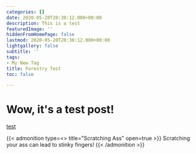 ```yaml
---
categories: []
date: 2020-05-20T20:30:12.000+00:00
description: This is a test
featuredImage: ''
hiddenFromHomePage: false
lastmod: 2020-05-20T20:30:12.000+00:00
lightgallery: false
subtitle: ''
tags:
- My New Tag
title: Forestry Test
toc: false

---
```


# Wow, it's a test post!

[test](/images/2020-05-07-17-00-51.pdf)

{{< admonition type=<<danger>> title="Scratching Ass" open=true >}} Scratching your ass can lead to stinky fingers! {{< /admonition >}}
